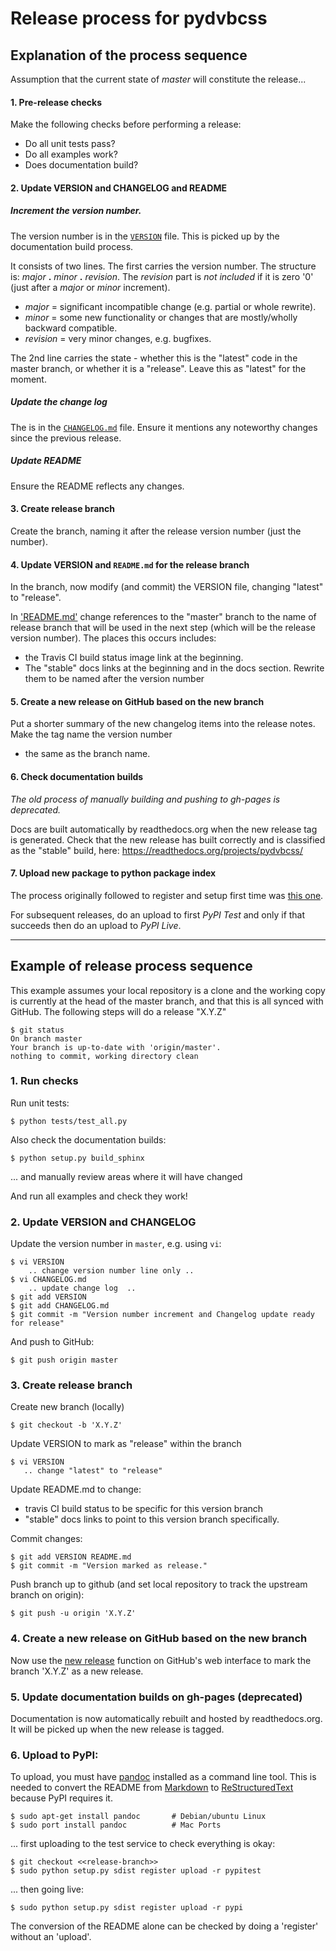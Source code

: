 # Release process for pydvbcss

## Explanation of the process sequence

Assumption that the current state of *master* will constitute the release...

#### 1. Pre-release checks

Make the following checks before performing a release:
   * Do all unit tests pass?
   * Do all examples work?
   * Does documentation build?


#### 2. Update VERSION and CHANGELOG and README

##### Increment the version number.
   
The version number is in the [`VERSION`](VERSION) file. This is picked up by the documentation build process.

It consists of two lines. The first carries the version number. The structure is: *major* **.** *minor* **.** *revision*.
The *revision* part is *not included* if it is zero '0' (just after a *major* or *minor* increment).
   * *major* = significant incompatible change (e.g. partial or whole rewrite).
   * *minor* = some new functionality or changes that are mostly/wholly backward compatible.
   * *revision* = very minor changes, e.g. bugfixes.

The 2nd line carries the state - whether this is the "latest" code in the master branch, or whether it is a "release".
Leave this as "latest" for the moment.


##### Update the change log
  
The is in the [`CHANGELOG.md`](CHANGELOG.md) file. Ensure it mentions any noteworthy changes since the previous release.


##### Update README

Ensure the README reflects any changes.



#### 3. Create release branch 

Create the branch, naming it after the release version number (just the number).

#### 4. Update VERSION and `README.md` for the release branch

In the branch, now modify (and commit) the VERSION file, changing "latest" to "release".

In ['README.md'](README.md) change references to the "master" branch to the name
of release branch that will be used in the next step (which will be the
release version number). The places this occurs includes:

   * the Travis CI build status image link at the beginning.
   * The "stable" docs links at the beginning and in the docs section. Rewrite them to be named after the version number


#### 5. Create a new release on GitHub based on the new branch

Put a shorter summary of the new changelog items into the release notes. Make the tag name the version number
- the same as the branch name.


#### 6. Check documentation builds

_The old process of manually building and pushing to gh-pages is deprecated._

Docs are built automatically by readthedocs.org when the new release tag is generated. Check that the new release
has built correctly and is classified as the "stable" build, here: https://readthedocs.org/projects/pydvbcss/



#### 7. Upload new package to python package index

The process originally followed to register and setup first time was [this one](http://peterdowns.com/posts/first-time-with-pypi.html).

For subsequent releases, do an upload to first *PyPI Test* and only if that succeeds then do an upload to *PyPI Live*.

- - - - -

## Example of release process sequence

This example assumes your local repository is a clone and the working copy is currently at the head of the master branch, and that this is all 
synced with GitHub. The following steps will do a release "X.Y.Z"

    $ git status
    On branch master
    Your branch is up-to-date with 'origin/master'.
    nothing to commit, working directory clean
    
### 1. Run checks

Run unit tests:

    $ python tests/test_all.py
    
Also check the documentation builds:

    $ python setup.py build_sphinx

... and manually review areas where it will have changed

And run all examples and check they work!



### 2. Update VERSION and CHANGELOG

Update the version number in `master`, e.g. using `vi`:
  
    $ vi VERSION
        .. change version number line only ..
    $ vi CHANGELOG.md
        .. update change log  ..
    $ git add VERSION
    $ git add CHANGELOG.md
    $ git commit -m "Version number increment and Changelog update ready for release"

And push to GitHub:

    $ git push origin master

### 3. Create release branch

Create new branch (locally)

    $ git checkout -b 'X.Y.Z'

Update VERSION to mark as "release" within the branch

    $ vi VERSION
       .. change "latest" to "release"

Update README.md to change:

* travis CI build status to be specific for this version branch
* "stable" docs links to point to this version branch specifically.

Commit changes:

    $ git add VERSION README.md
    $ git commit -m "Version marked as release."

Push branch up to github (and set local repository to track the upstream branch on origin):

    $ git push -u origin 'X.Y.Z'
    

### 4. Create a new release on GitHub based on the new branch

Now use the [new release](https://github.com/bbc/pydvbcss/releases/new) function on GitHub's web interface to
mark the branch 'X.Y.Z' as a new release.

### 5. Update documentation builds on gh-pages (deprecated)

Documentation is now automatically rebuilt and hosted by readthedocs.org. It
will be picked up when the new release is tagged.

    
### 6. Upload to PyPI:

To upload, you must have [pandoc](http://pandoc.org/) installed as a command
line tool. This is needed to convert the README from [Markdown](https://daringfireball.net/projects/markdown/)
to [ReStructuredText](http://docutils.sourceforge.net/docs/ref/rst/introduction.html) because PyPI
requires it.

    $ sudo apt-get install pandoc       # Debian/ubuntu Linux
    $ sudo port install pandoc          # Mac Ports

... first uploading to the test service to check everything is okay:

    $ git checkout <<release-branch>>
    $ sudo python setup.py sdist register upload -r pypitest
    
... then going live:

    $ sudo python setup.py sdist register upload -r pypi

The conversion of the README alone can be checked by doing a 'register' without
an 'upload'.
